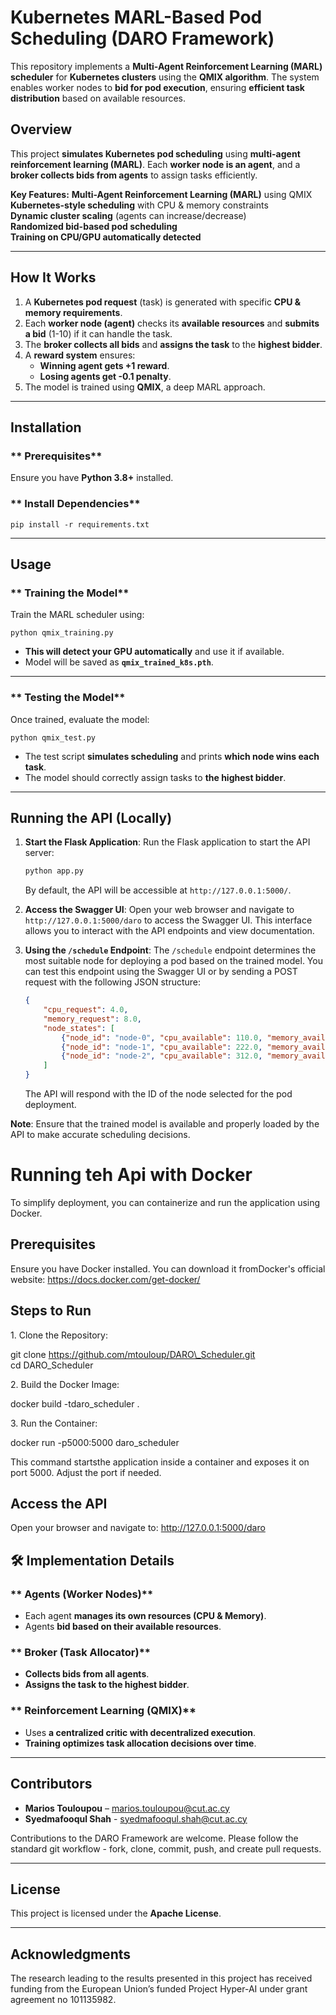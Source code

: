 
# Kubernetes MARL-Based Pod Scheduling (DARO Framework)

This repository implements a **Multi-Agent Reinforcement Learning (MARL) scheduler** for **Kubernetes clusters** using the **QMIX algorithm**. The system enables worker nodes to **bid for pod execution**, ensuring **efficient task distribution** based on available resources.

## Overview
This project **simulates Kubernetes pod scheduling** using **multi-agent reinforcement learning (MARL)**. Each **worker node is an agent**, and a **broker collects bids from agents** to assign tasks efficiently.

**Key Features:**
**Multi-Agent Reinforcement Learning (MARL)** using QMIX  
**Kubernetes-style scheduling** with CPU & memory constraints  
**Dynamic cluster scaling** (agents can increase/decrease)  
**Randomized bid-based pod scheduling**  
**Training on CPU/GPU automatically detected**  

---

## How It Works
1. A **Kubernetes pod request** (task) is generated with specific **CPU & memory requirements**.
2. Each **worker node (agent)** checks its **available resources** and **submits a bid** (1-10) if it can handle the task.
3. The **broker collects all bids** and **assigns the task** to the **highest bidder**.
4. A **reward system** ensures:
   - **Winning agent gets +1 reward**.
   - **Losing agents get -0.1 penalty**.
5. The model is trained using **QMIX**, a deep MARL approach.

---

## Installation
### ** Prerequisites**
Ensure you have **Python 3.8+** installed.  

### ** Install Dependencies**
```
pip install -r requirements.txt
```

---

## Usage

### ** Training the Model**
Train the MARL scheduler using:
```
python qmix_training.py
```
- **This will detect your GPU automatically** and use it if available.
- Model will be saved as **`qmix_trained_k8s.pth`**.

---

### ** Testing the Model**
Once trained, evaluate the model:
```
python qmix_test.py
```
- The test script **simulates scheduling** and prints **which node wins each task**.
- The model should correctly assign tasks to **the highest bidder**.

---
## Running the API (Locally)

1. **Start the Flask Application**:
   Run the Flask application to start the API server:
   ```bash
   python app.py
   ```
   By default, the API will be accessible at `http://127.0.0.1:5000/`.

2. **Access the Swagger UI**:
   Open your web browser and navigate to `http://127.0.0.1:5000/daro` to access the Swagger UI. This interface allows you to interact with the API endpoints and view documentation.

3. **Using the `/schedule` Endpoint**:
   The `/schedule` endpoint determines the most suitable node for deploying a pod based on the trained model. You can test this endpoint using the Swagger UI or by sending a POST request with the following JSON structure:
   ```json
   {
       "cpu_request": 4.0,
       "memory_request": 8.0,
       "node_states": [
           {"node_id": "node-0", "cpu_available": 110.0, "memory_available": 20.0},
           {"node_id": "node-1", "cpu_available": 222.0, "memory_available": 6.0},
           {"node_id": "node-2", "cpu_available": 312.0, "memory_available": 30.0}
       ]
   }
   ```
   The API will respond with the ID of the node selected for the pod deployment.

**Note**: Ensure that the trained model is available and properly loaded by the API to make accurate scheduling decisions.

Running teh Api with Docker
===================

To simplify deployment, you can containerize and run the application using Docker.

Prerequisites
-------------

Ensure you have Docker installed. You can download it fromDocker's official website: https://docs.docker.com/get-docker/

Steps to Run
------------

1\. Clone the Repository:

   git clone https://github.com/mtouloup/DARO\_Scheduler.git  
   cd DARO\_Scheduler

2\. Build the Docker Image:

docker build -tdaro\_scheduler .

3\. Run the Container:

docker run -p5000:5000 daro\_scheduler

This command startsthe application inside a container and exposes it on port 5000. Adjust the port if needed.

Access the API
--------------

Open your browser and navigate to:  http://127.0.0.1:5000/daro
## 🛠️ Implementation Details
### ** Agents (Worker Nodes)**
- Each agent **manages its own resources (CPU & Memory)**.
- Agents **bid based on their available resources**.

### ** Broker (Task Allocator)**
- **Collects bids from all agents**.
- **Assigns the task to the highest bidder**.

### ** Reinforcement Learning (QMIX)**
- Uses **a centralized critic with decentralized execution**.
- **Training optimizes task allocation decisions over time**.

---

## Contributors
- **Marios Touloupou** –  marios.touloupou@cut.ac.cy
- **Syedmafooqul Shah** - syedmafooqul.shah@cut.ac.cy


Contributions to the DARO Framework are welcome. Please follow the standard git workflow - fork, clone, commit, push, and create pull requests.

---

## License
This project is licensed under the **Apache License**.

---

## Acknowledgments

The research leading to the results presented in this project has received funding from the European Union’s funded Project Hyper-AI under grant agreement no 101135982.



